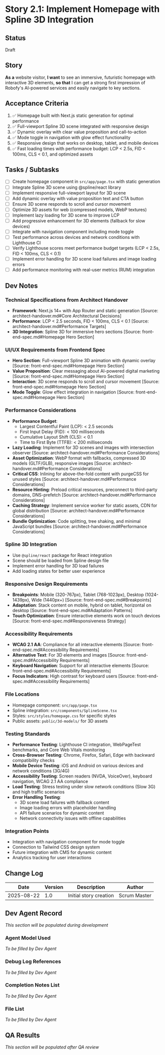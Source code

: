 # Story 2.1: Implement Homepage with Spline 3D Integration

## Status
Draft

## Story
**As a** website visitor,
**I want** to see an immersive, futuristic homepage with interactive 3D elements,
**so that** I can get a strong first impression of Robofy's AI-powered services and easily navigate to key sections.

## Acceptance Criteria
1. ✅ Homepage built with Next.js static generation for optimal performance
2. ✅ Full-viewport Spline 3D scene integrated with responsive design
3. ✅ Dynamic overlay with clear value proposition and call-to-action
4. ✅ Mode toggle in navigation with glow effect functionality
5. ✅ Responsive design that works on desktop, tablet, and mobile devices
6. ✅ Fast loading times with performance budget: LCP < 2.5s, FID < 100ms, CLS < 0.1, and optimized assets

## Tasks / Subtasks
- [ ] Create homepage component in `src/app/page.tsx` with static generation
- [ ] Integrate Spline 3D scene using @spline/react library
- [ ] Implement responsive full-viewport layout for 3D scene
- [ ] Add dynamic overlay with value proposition text and CTA button
- [ ] Ensure 3D scene responds to scroll and cursor movement
- [ ] Optimize 3D assets for web (compressed models, WebP textures)
- [ ] Implement lazy loading for 3D scene to improve LCP
- [ ] Add progressive enhancement for 3D elements (fallback for slow devices)
- [ ] Integrate with navigation component including mode toggle
- [ ] Test performance across devices and network conditions with Lighthouse CI
- [ ] Verify Lighthouse scores meet performance budget targets (LCP < 2.5s, FID < 100ms, CLS < 0.1)
- [ ] Implement error handling for 3D scene load failures and image loading errors
- [ ] Add performance monitoring with real-user metrics (RUM) integration

## Dev Notes

### Technical Specifications from Architect Handover
- **Framework**: Next.js 14+ with App Router and static generation [Source: architect-handover.md#Core Architectural Decisions]
- **Performance**: LCP < 2.5 seconds, FID < 100ms, CLS < 0.1 [Source: architect-handover.md#Performance Targets]
- **3D Integration**: Spline 3D for immersive hero sections [Source: front-end-spec.md#Homepage Hero Section]

### UI/UX Requirements from Frontend Spec
- **Hero Section**: Full-viewport Spline 3D animation with dynamic overlay [Source: front-end-spec.md#Homepage Hero Section]
- **Value Proposition**: Clear messaging about AI-powered digital marketing [Source: front-end-spec.md#Homepage Hero Section]
- **Interaction**: 3D scene responds to scroll and cursor movement [Source: front-end-spec.md#Homepage Hero Section]
- **Mode Toggle**: Glow effect integration in navigation [Source: front-end-spec.md#Homepage Hero Section]

### Performance Considerations
- **Performance Budget**:
  - Largest Contentful Paint (LCP): < 2.5 seconds
  - First Input Delay (FID): < 100 milliseconds
  - Cumulative Layout Shift (CLS): < 0.1
  - Time to First Byte (TTFB): < 200 milliseconds
- **Lazy Loading**: Implement for 3D scenes and images with intersection observer [Source: architect-handover.md#Performance Considerations]
- **Asset Optimization**: WebP format with fallbacks, compressed 3D models (GLTF/GLB), responsive images [Source: architect-handover.md#Performance Considerations]
- **Critical CSS**: Inlining for above-the-fold content with purgeCSS for unused styles [Source: architect-handover.md#Performance Considerations]
- **Resource Hinting**: Preload critical resources, preconnect to third-party domains, DNS-prefetch [Source: architect-handover.md#Performance Considerations]
- **Caching Strategy**: Implement service worker for static assets, CDN for global distribution [Source: architect-handover.md#Performance Considerations]
- **Bundle Optimization**: Code splitting, tree shaking, and minimal JavaScript bundles [Source: architect-handover.md#Performance Considerations]

### Spline 3D Integration
- Use `@spline/react` package for React integration
- Scene should be loaded from Spline design file
- Implement error handling for 3D load failures
- Add loading states for better user experience

### Responsive Design Requirements
- **Breakpoints**: Mobile (320-767px), Tablet (768-1023px), Desktop (1024-1439px), Wide (1440px+) [Source: front-end-spec.md#Breakpoints]
- **Adaptation**: Stack content on mobile, hybrid on tablet, horizontal on desktop [Source: front-end-spec.md#Adaptation Patterns]
- **Touch Optimization**: Ensure interactive elements work on touch devices [Source: front-end-spec.md#Responsiveness Strategy]

### Accessibility Requirements
- **WCAG 2.1 AA**: Compliance for all interactive elements [Source: front-end-spec.md#Accessibility Requirements]
- **Alternative Text**: For 3D elements and images [Source: front-end-spec.md#Accessibility Requirements]
- **Keyboard Navigation**: Support for all interactive elements [Source: front-end-spec.md#Accessibility Requirements]
- **Focus Indicators**: High contrast for keyboard users [Source: front-end-spec.md#Accessibility Requirements]

### File Locations
- Homepage component: `src/app/page.tsx`
- Spline integration: `src/components/SplineScene.tsx`
- Styles: `src/styles/homepage.css` for specific styles
- Public assets: `public/3d-models/` for 3D assets

### Testing Standards
- **Performance Testing**: Lighthouse CI integration, WebPageTest benchmarks, and Core Web Vitals monitoring
- **Cross-Browser Testing**: Chrome, Firefox, Safari, Edge with backward compatibility checks
- **Mobile Device Testing**: iOS and Android on various devices and network conditions (3G/4G)
- **Accessibility Testing**: Screen readers (NVDA, VoiceOver), keyboard navigation, WCAG 2.1 AA compliance
- **Load Testing**: Stress testing under slow network conditions (Slow 3G) and high traffic scenarios
- **Error Handling Testing**:
  - 3D scene load failures with fallback content
  - Image loading errors with placeholder handling
  - API failure scenarios for dynamic content
  - Network connectivity issues with offline capabilities

### Integration Points
- Integration with navigation component for mode toggle
- Connection to Tailwind CSS design system
- Future integration with CMS for dynamic content
- Analytics tracking for user interactions

## Change Log
| Date | Version | Description | Author |
|------|---------|-------------|--------|
| 2025-08-22 | 1.0 | Initial story creation | Scrum Master |

## Dev Agent Record
*This section will be populated during development*

### Agent Model Used
*To be filled by Dev Agent*

### Debug Log References
*To be filled by Dev Agent*

### Completion Notes List
*To be filled by Dev Agent*

### File List
*To be filled by Dev Agent*

## QA Results
*This section will be populated after QA review*